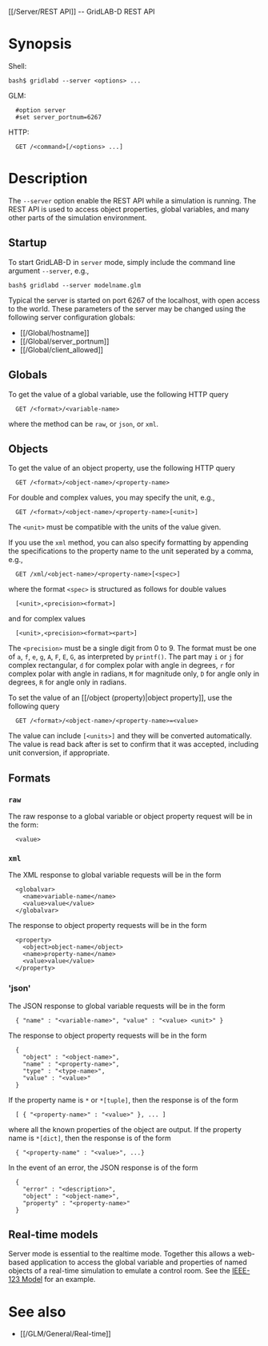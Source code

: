 [[/Server/REST API]] -- GridLAB-D REST API

# Synopsis

Shell:

~~~
bash$ gridlabd --server <options> ...
~~~

GLM:

~~~
  #option server
  #set server_portnum=6267
~~~

HTTP:

~~~
  GET /<command>[/<options> ...]
~~~

# Description

The `--server` option enable the REST API while a simulation is running.  The REST API is used to access object properties, global variables, and many other parts of the simulation environment.

## Startup

To start GridLAB-D in `server` mode, simply include the command line argument `--server`, e.g.,

~~~
bash$ gridlabd --server modelname.glm
~~~

Typical the server is started on port 6267 of the localhost, with open access to the world.  These parameters of the server may be changed using the following server configuration globals:

* [[/Global/hostname]]
* [[/Global/server_portnum]]
* [[/Global/client_allowed]]

## Globals

To get the value of a global variable, use the following HTTP query

~~~
  GET /<format>/<variable-name>
~~~

where the method can be `raw`, or `json`, or `xml`. 

## Objects

To get the value of an object property, use the following HTTP query

~~~
  GET /<format>/<object-name>/<property-name>
~~~

For double and complex values, you may specify the unit, e.g.,

~~~
  GET /<format>/<object-name>/<property-name>[<unit>]
~~~

The `<unit>` must be compatible with the units of the value given.  

If you use the `xml` method, you can also specify formatting by appending the specifications to the property name to the unit seperated by a comma, e.g.,

~~~
  GET /xml/<object-name>/<property-name>[<spec>]
~~~

where the format `<spec>` is structured as follows for double values

~~~
  [<unit>,<precision><format>]
~~~

and for complex values

~~~
  [<unit>,<precision><format><part>]
~~~

The `<precision>` must be a single digit from 0 to 9.  The format must be one of `a`, `f`, `e`, `g`, `A`, `F`, `E`, `G`, as interpreted by `printf()`.  The part may `i` or `j` for complex rectangular, `d` for complex polar with angle in degrees, `r` for complex polar with angle in radians, `M` for magnitude only, `D` for angle only in degrees, `R` for angle only in radians.

To set the value of an [[/object (property)|object property]], use the following query

~~~
  GET /<format>/<object-name>/<property-name>=<value>
~~~

The value can include `[<units>]` and they will be converted automatically.  The value is read back after is set to confirm that it was accepted, including unit conversion, if appropriate.

## Formats

### `raw`

The raw response to a global variable or object property request will be in the form:

~~~
  <value>
~~~

### `xml`

The XML response to global variable requests will be in the form

~~~
  <globalvar>
    <name>variable-name</name>
    <value>value</value>
  </globalvar>
~~~

The response to object property requests will be in the form

~~~
  <property>
    <object>object-name</object>
    <name>property-name</name>
    <value>value</value>
  </property>
~~~

### 'json'

The JSON response to global variable requests will be in the form

~~~
  { "name" : "<variable-name>", "value" : "<value> <unit>" }
~~~

The response to object property requests will be in the form

~~~
  { 
    "object" : "<object-name>", 
    "name" : "<property-name>", 
    "type" : "<type-name>", 
    "value" : "<value>"
  }
~~~

If the property name is `*` or `*[tuple]`, then the response is of the form

~~~
  [ { "<property-name>" : "<value>" }, ... ]
~~~

where all the known properties of the object are output.
If the property name is `*[dict]`, then the response is of the form

~~~
  { "<property-name" : "<value>", ...}
~~~

In the event of an error, the JSON response is of the form

~~~
  { 
    "error" : "<description>", 
    "object" : "<object-name>", 
    "property" : "<property-name>"
  }
~~~

## Real-time models

Server mode is essential to the realtime mode. Together this allows a web-based application to access the global variable and properties of named objects of a real-time simulation to emulate a control room.  See the [IEEE-123 Model](https://github.com/slacgismo/gridlabd/models/ieee123) for an example.

# See also

* [[/GLM/General/Real-time]]
